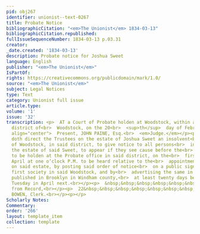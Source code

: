```yaml
---
pid: obj267
identifier: unionist--text-0267
title: Probate Notice
bibliographicCitation: "<em>The Unionist</em> 1834-03-13"
bibliographicCitation.republished: 
fullIssueSequenceNumber: 1834-03-13 p.03.31
creator: 
_date.created: '1834-03-13'
description: Probate notice for Joshua Sweet
language: English
publisher: "<em>The Unionist</em>"
IsPartOf: 
rights: https://creativecommons.org/publicdomain/mark/1.0/
source: "<em>The Unionist</em>"
subject: Legal Notices
type: Text
category: Unionist full issue
article.type: 
volume: '1'
issue: '32'
transcription: <p>  AT a Court of Probate holden at Woodstock, within and for the
  district of<br>  Woodstock, on the 20<br>  <sup>th</sup>  day of February, 1834.<br></p><p
  align="center">  Present, JOHN PAINE, Esq.<br>  <em>Judge.</em></p><p>  This court
  doth direct the Trustees on the estate of Joshua Sweet an insolvent<br>  debtor,
  of Woodstock, in said district, to give notice to all persons<br>  interested in
  the estate of said Sweet, to appear if they see cause before the<br>  Court of Probate,
  to be holden at the Probate office in said district, on the<br>  first Tuesday of
  April at one o’clock P.M. to be heard relative to the<br>  appointment of Commissioners
  on said estate, by posting said order of notice<br>  on a public sign-post in the
  first society in said Woodstock, and by<br>  advertising the same in a newspaper
  published in Brooklyn in Windham county,<br>  at least twenty days before said first
  Tuesday in April next.<br></p><p>  &nbsp;&nbsp;&nbsp;&nbsp;&nbsp;&nbsp;&nbsp;&nbsp;&nbsp;&nbsp;&nbsp;&nbsp;&nbsp;&nbsp;&nbsp;&nbsp;&nbsp;&nbsp;&nbsp;&nbsp;&nbsp;&nbsp;&nbsp;<br>  Certified
  from Record,<br></p><p>  22&nbsp;&nbsp;&nbsp;&nbsp;&nbsp;&nbsp;&nbsp;&nbsp;&nbsp;&nbsp;&nbsp;&nbsp;&nbsp;&nbsp;&nbsp;&nbsp;&nbsp;&nbsp;&nbsp;&nbsp;&nbsp;&nbsp;&nbsp;&nbsp;&nbsp;&nbsp;&nbsp;&nbsp;&nbsp;&nbsp;&nbsp;&nbsp;&nbsp;&nbsp;&nbsp;&nbsp;&nbsp;&nbsp;&nbsp;&nbsp;&nbsp;&nbsp;&nbsp;<br>  GEORGE
  BOWEN, Clerk.<br></p><p></p>
Scholarly Notes: 
Commentary: 
order: '266'
layout: template_item
collection: template
---
```

